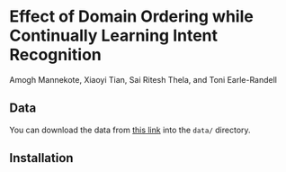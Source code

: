 # Effect of Domain Ordering while Continually Learning Intent Recognition

Amogh Mannekote, Xiaoyi Tian, Sai Ritesh Thela, and Toni Earle-Randell

## Data
You can download the data from [this link](https://drive.google.com/drive/folders/1pXeovJPAIEjNBxVMxsskGoKa3xqwgHS2?usp=share_link) into the `data/` directory.

## Installation

